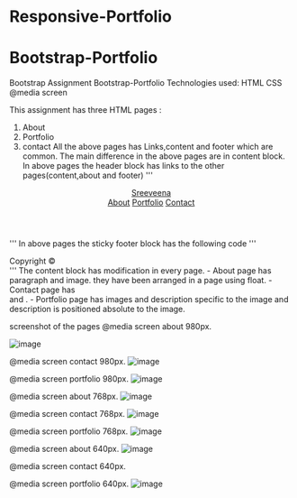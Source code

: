 # Responsive-Portfolio

# Bootstrap-Portfolio
Bootstrap Assignment
Bootstrap-Portfolio
Technologies used:
HTML
CSS
@media screen

This assignment has three HTML pages :
1. About
2. Portfolio
3. contact
All the above pages has Links,content and footer which are common. The main difference in the above pages are in content block.
In above pages the header block has links to the other pages(content,about and footer)
'''
<header id="masthead">
    <div class="container">
      <a href="index.html" id="logo">Sreeveena</a>
      <nav>
        <a href="index.html">About</a>
        <a href="portfolio.html">Portfolio</a>
        <a href="contact.html">Contact</a>
      </nav>
    </div>
  </header>

'''
In above pages the sticky footer block has the following code
'''
<footer>
    <div class="container">
      Copyright &copy; 
    </div>
  </footer>
'''
The content block has modification in every page.
- About page has paragraph and image. they have been arranged in a page using float.
- Contact page has <form> and <lable> .
- Portfolio page has images and description specific to the image and description is positioned absolute to the image.

screenshot of the pages
@media screen about 980px. 

![image](https://user-images.githubusercontent.com/7834767/66251266-4c263000-e703-11e9-997a-26305cb44b34.png)

@media screen contact 980px. 
![image](https://user-images.githubusercontent.com/7834767/66251283-78da4780-e703-11e9-8b7a-5414897a5bf9.png)

@media screen portfolio 980px. 
![image](https://user-images.githubusercontent.com/7834767/66251300-96a7ac80-e703-11e9-99cb-191b977f9884.png)

@media screen about 768px. 
![image](https://user-images.githubusercontent.com/7834767/66251337-ed14eb00-e703-11e9-9897-4df2e0b3e09e.png)


@media screen contact 768px. 
![image](https://user-images.githubusercontent.com/7834767/66251347-03bb4200-e704-11e9-93da-53ceb0c4113b.png)

@media screen portfolio 768px. 
![image](https://user-images.githubusercontent.com/7834767/66251355-22b9d400-e704-11e9-8af4-a58bfd108746.png)

@media screen about 640px. 
![image](https://user-images.githubusercontent.com/7834767/66251358-3a915800-e704-11e9-8e85-124765a2616b.png)

@media screen contact 640px. 


@media screen portfolio 640px.
![image](https://user-images.githubusercontent.com/7834767/66251385-6c0a2380-e704-11e9-9143-6d74f58c7fee.png)
